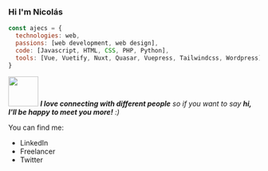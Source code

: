 ### Hi I'm Nicolás

```javascript
const ajecs = {
  technologies: web,
  passions: [web development, web design],
  code: [Javascript, HTML, CSS, PHP, Python],
  tools: [Vue, Vuetify, Nuxt, Quasar, Vuepress, Tailwindcss, Wordpress],
}
```

<img src="" width="60"> <em><b>I love connecting with different people</b> so if you want to say <b>hi, I'll be happy to meet you more!</b> :)</em>

You can find me:
- LinkedIn
- Freelancer
- Twitter


<!--
**Ajecs/Ajecs** is a ✨ _special_ ✨ repository because its `README.md` (this file) appears on your GitHub profile.

Here are some ideas to get you started:

- 🔭 I’m currently working on ...
- 🌱 I’m currently learning ...
- 👯 I’m looking to collaborate on ...
- 🤔 I’m looking for help with ...
- 💬 Ask me about ...
- 📫 How to reach me: ...
- 😄 Pronouns: ...
- ⚡ Fun fact: ...
-->
